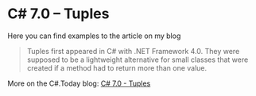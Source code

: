 # C# 7.0 – Tuples

Here you can find examples to the article on my blog

> Tuples first appeared in C# with .NET Framework 4.0. They were supposed to be a lightweight alternative for small classes that were created if a method had to return more than one value.

More on the C#.Today blog: [C# 7.0 - Tuples](https://t.co/IVP8g77TAQ)

